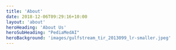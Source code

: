 ```yaml
---
title: 'About'
date: 2018-12-06T09:29:16+10:00
layout: 'about'
heroHeading: 'About Us'
heroSubHeading: "PediaMedAI"
heroBackground: 'images/gulfstream_tir_2013099_lr-smaller.jpeg'
---
```



